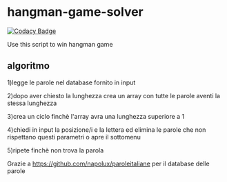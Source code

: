 # hangman-game-solver

[![Codacy Badge](https://api.codacy.com/project/badge/Grade/9df4d20a28604188aa5ba88581db56c7)](https://app.codacy.com/gh/nicholas-progetti-scuola/hangman-game-solver?utm_source=github.com&utm_medium=referral&utm_content=nicholas-progetti-scuola/hangman-game-solver&utm_campaign=Badge_Grade)

Use this script to win hangman game 

## algoritmo

1)legge le parole nel database fornito in input

2)dopo aver chiesto la lunghezza crea un array con tutte le parole aventi la stessa lunghezza

3)crea un ciclo finchè l'array avra una lunghezza superiore a 1

4)chiedi in input la posizione/i e la lettera ed elimina le parole che non rispettano questi parametri o apre il sottomenu

5)ripete finchè non trova la parola

Grazie a https://github.com/napolux/paroleitaliane per il database delle parole
